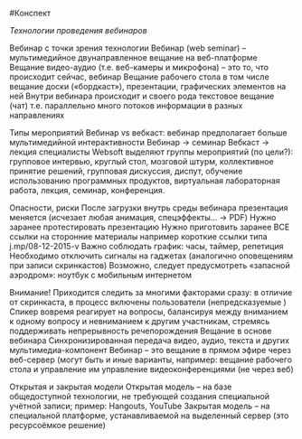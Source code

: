 #Конспект 

_Технологии проведения вебинаров_ 

Вебинар с точки зрения технологии 
Вебинар (web seminar) – мультимедийное двунаправленное вещание на веб-платформе 
Вещание видео-аудио (т.е. веб-камеры и микрофона) – это то, что происходит сейчас, вебинар 
Вещание рабочего стола в том числе вещание доски («бордкаст»), презентации, графических элементов на ней 
Внутри вебинара происходит и своего рода текстовое вещание (чат) т.е. параллельно много потоков информации в разных направлениях 

Типы мероприятий 
Вебинар vs вебкаст: вебинар предполагает больше мультимедийной интерактивности 
Вебинар -> семинар 
Вебкаст -> лекция 
специалисты Websoft выделяют группы мероприятий (по цели?): групповое интервью, круглый стол, мозговой штурм, коллективное принятие решений, групповая дискуссия, диспут, обучение использованию программных продуктов, виртуальная лабораторная работа, лекция, семинар, конференция. 

Опасности, риски 
После загрузки внутрь среды вебинара презентация меняется (исчезает любая анимация, спецэффекты… -> PDF) 
Нужно заранее протестировать презентацию 
Нужно приготовить заранее ВСЕ ссылки на сторонние материалы например короткие ссылки типа j.mp/08-12-2015-v 
Важно соблюдать график: часы, таймер, репетиция 
Необходимо отключить сигналы на гаджетах (аналогично оповещениям при записи скринкастов) 
Возможно, следует предусмотреть «запасной аэродром»: ноутбук с мобильным интернетом 

Внимание! 
Приходится следить за многими факторами сразу: в отличие от скринкаста, в процесс включены пользователи (непредсказуемые ) 
Спикер вовремя реагирует на вопросы, балансируя между вниманием к одному вопросу и невниманием к другим участникам, стремясь поддерживать непрерывность речепорождения 
Вещание в основе вебинара 
Синхронизированная передача видео, аудио, текста и других мультимедиа-компонент 
Вебинар – это вещание в прямом эфире через веб-сервер 
(могут быть и иные варианты, например: вещание рабочего стола и управление им управление 
видеоконференциями (не через веб) 

Открытая и закрытая модели 
Открытая модель – на базе общедоступной технологии, не требующей создания специальной учётной записи; пример: Hangouts, YouTube 
Закрытая модель – на специальной платформе, устанавливаемой на выделенный сервер (это ресурсоёмкое решение)
